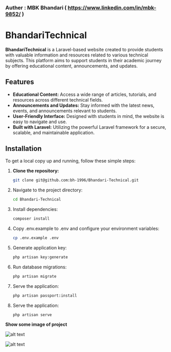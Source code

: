 ### Auther : MBK Bhandari ( https://www.linkedin.com/in/mbk-9852/ )

# BhandariTechnical

**BhandariTechnical** is a Laravel-based website created to provide students with valuable information and resources related to various technical subjects. This platform aims to support students in their academic journey by offering educational content, announcements, and updates.

## Features

- **Educational Content:** Access a wide range of articles, tutorials, and resources across different technical fields.
- **Announcements and Updates:** Stay informed with the latest news, events, and announcements relevant to students.
- **User-Friendly Interface:** Designed with students in mind, the website is easy to navigate and use.
- **Built with Laravel:** Utilizing the powerful Laravel framework for a secure, scalable, and maintainable application.

## Installation

To get a local copy up and running, follow these simple steps:

1. **Clone the repository:**

   ```bash
   git clone git@github.com:bh-1996/Bhandari-Technical.git

2. Navigate to the project directory:
    ```bash
    cd Bhandari-Technical

3. Install dependencies:
    ```bash
    composer install

4. Copy .env.example to .env and configure your environment variables:
    ```bash
    cp .env.example .env

5. Generate application key:
    ```bash
    php artisan key:generate

6. Run database migrations:
    ```bash
   php artisan migrate

7. Serve the application:
    ```bash
    php artisan passport:install

8. Serve the application:
    ```bash
    php artisan serve

**Show some image of project**

![alt text](image-1.png)

![alt text](image-2.png)